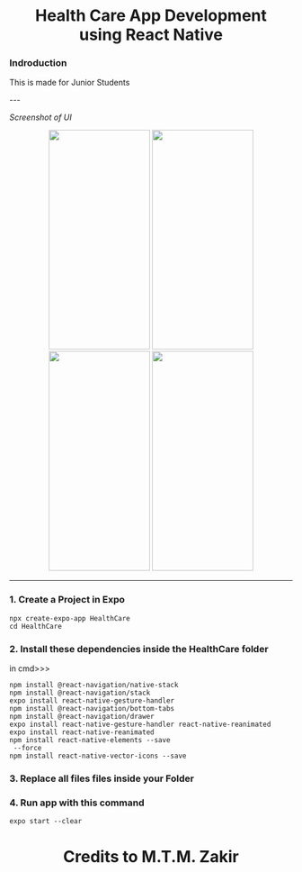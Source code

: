 <h1 align="center">Health Care App Development<br>using React Native</h1>

### Indroduction 

<p align="justify">This is made for Junior Students</p>
---

*Screenshot of UI*
<div align="center">
<img src="https://user-images.githubusercontent.com/90142607/189742291-8d316de4-e3dd-47b8-b926-9564a89fea0c.png" width="180" height="390" />
<img src="https://user-images.githubusercontent.com/90142607/189742306-21ccdccf-e848-48f2-b2d1-0cf0db886f76.png" width="180" height="390" />
<img src="https://user-images.githubusercontent.com/90142607/189742324-b0f8bd4e-3bdf-4734-96f5-52d07cf411b4.png" width="180" height="390" />
<img src="https://user-images.githubusercontent.com/90142607/189742333-c38166b1-6727-4e79-954e-43a26fe791de.png" width="180" height="390" />
</div>

---

### 1. Create a Project in Expo 

    npx create-expo-app HealthCare
    cd HealthCare


### 2. Install these dependencies inside the HealthCare folder
in cmd>>>

    npm install @react-navigation/native-stack
    npm install @react-navigation/stack
    expo install react-native-gesture-handler
    npm install @react-navigation/bottom-tabs
    npm install @react-navigation/drawer
    expo install react-native-gesture-handler react-native-reanimated
    expo install react-native-reanimated
    npm install react-native-elements --save
     --force
    npm install react-native-vector-icons --save
    
    
### 3. Replace all files files inside your Folder


### 4. Run app with this command
    expo start --clear

<h1 align="center">Credits to M.T.M. Zakir</h1>

